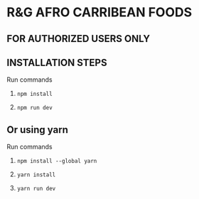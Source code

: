 # R&G AFRO CARRIBEAN FOODS



## FOR AUTHORIZED USERS ONLY

## INSTALLATION STEPS

Run commands

1) ```npm install```


2) ```npm run dev```


## Or using yarn

Run commands 

1) ```npm install --global yarn```

2) ```yarn install```

3) ```yarn run dev```
